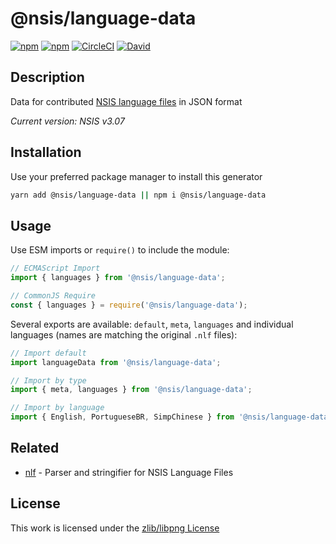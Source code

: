 # @nsis/language-data

[![npm](https://flat.badgen.net/npm/license/@nsis/language-data)](https://www.npmjs.org/package/@nsis/language-data)
[![npm](https://flat.badgen.net/npm/v/@nsis/language-data)](https://www.npmjs.org/package/@nsis/language-data)
[![CircleCI](https://flat.badgen.net/circleci/github/NSIS-Dev/language-data)](https://circleci.com/gh/NSIS-Dev/language-data)
[![David](https://flat.badgen.net/david/dev/NSIS-Dev/language-data)](https://david-dm.org/NSIS-Dev/language-data?type=dev)

## Description

Data for contributed [NSIS language files](https://github.com/kichik/nsis/tree/master/Contrib/Language%20files) in JSON format

*Current version: NSIS v3.07*

## Installation

 Use your preferred package manager to install this generator

```sh
yarn add @nsis/language-data || npm i @nsis/language-data
```

## Usage

Use ESM imports or `require()` to include the module:

```js
// ECMAScript Import
import { languages } from '@nsis/language-data';

// CommonJS Require
const { languages } = require('@nsis/language-data');
```

Several exports are available: `default`, `meta`, `languages` and individual languages (names are matching the original `.nlf` files):

```js
// Import default
import languageData from '@nsis/language-data';

// Import by type
import { meta, languages } from '@nsis/language-data';

// Import by language
import { English, PortugueseBR, SimpChinese } from '@nsis/language-data';
```

## Related

- [nlf](https://www.npmjs.com/package/@nsis/nlf) - Parser and stringifier for NSIS Language Files

## License

This work is licensed under the [zlib/libpng License](https://opensource.org/licenses/Zlib)
